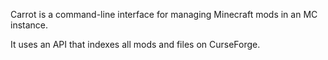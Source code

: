 Carrot is a command-line interface for managing Minecraft mods in an MC instance.

It uses an API that indexes all mods and files on CurseForge.